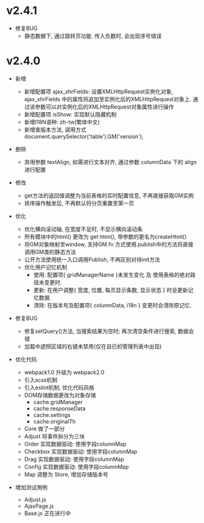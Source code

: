 # v2.4.1
- 修复BUG
	- 静态数据下, 通过跳转页功能. 传入负数时, 会出现序号错误
	
# v2.4.0
- 新增
    - 新增配置项 ajax_xhrFields: 设置XMLHttpRequest实例化对象, ajax_xhrFields 中的属性将追加至实例化后的XMLHttpRequest对象上.
                                通过该参数可以对实例化后的XMLHttpRequest对象属性进行操作
	- 新增配置项 isShow: 实现默认隐藏机制
	- 新增I18N语种: zh-tw(繁体中文)
	- 新增查版本方法, 调用方式 document.querySelector('table').GM('version');
    
- 删除
    - 弃用参数 textAlign, 如需进行文本对齐, 通过参数 columnData 下的 align进行配置
    
- 修改    
	- get方法的返回值调整为当前表格的实时配置信息, 不再直接获取GM实例
	- 排序操作触发后, 不再默认将分页重置至第一页
	
- 优化
	- 优化横向滚动轴, 在宽度不足时, 不显示横向滚动条
	- 所有模块中的html() 更改为 get html(), 带参数的更名为createHtml()
	- 将GM对象映射至window, 支持GM.fn 方式使用.publish中的方法将直接调用GM类的静态方法
	- 公开方法使用统一入口调用Publish, 不再区别对待init方法
	- 优化用户记忆机制
		- 使用: 配置项{ gridManagerName }未发生变化 及 使用表格的绝对路径未变更时.
		- 更新: 在用户调整{ 宽度, 位置, 每页显示条数, 显示状态 } 时会更新记忆数据.
		- 清除: 在版本号及配置项{ columnData, i18n } 变更时会清除原记忆.
	
- 修复BUG
    - 修复setQuery()方法, 当搜索结果为空时; 再次清空条件进行搜索, 数据会错
    - 加载中遮照区域的右键未禁用(仅在自已的管理列表中出现)

- 优化代码
	- webpack1.0 升级为 webpack2.0
	- 引入scss机制
	- 引入eslint机制, 优化代码风格
	- DOM存储数据更改为对象存储
		- cache.gridManager
		- cache.responseData
		- cache.settings
		- cache.originalTh
	- Core 做了一部分
	- Adjust 将事件拆分为三块
	- Order 实现数据驱动: 使用字段columnMap
	- Checkbox 实现数据驱动: 使用字段columnMap
    - Drag 实现数据驱动: 使用字段columnMap
    - Config 实现数据驱动: 使用字段columnMap
	- Map 调整为 Store, 增加存储版本号
   
- 增加测试用例
    - Adjust.js
    - AjaxPage.js
    - Base.js 正在进行中
